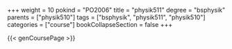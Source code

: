 +++
weight = 10
pokind = "PO2006"
title = "physik511"
degree = "bsphysik"
parents = ["physik510"]
tags = ["bsphysik", "physik511", "physik510"]
categories = ["course"]
bookCollapseSection = false
+++

{{< genCoursePage >}}
